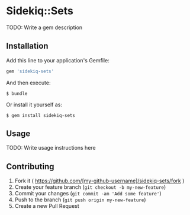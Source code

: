 # Sidekiq::Sets

TODO: Write a gem description

## Installation

Add this line to your application's Gemfile:

```ruby
gem 'sidekiq-sets'
```

And then execute:

    $ bundle

Or install it yourself as:

    $ gem install sidekiq-sets

## Usage

TODO: Write usage instructions here

## Contributing

1. Fork it ( https://github.com/[my-github-username]/sidekiq-sets/fork )
2. Create your feature branch (`git checkout -b my-new-feature`)
3. Commit your changes (`git commit -am 'Add some feature'`)
4. Push to the branch (`git push origin my-new-feature`)
5. Create a new Pull Request
